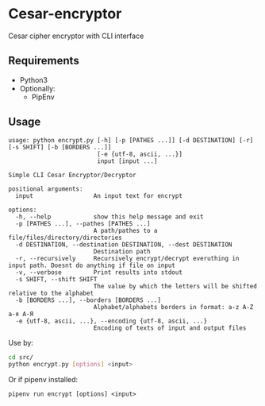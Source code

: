 # Cesar-encryptor

Cesar cipher encryptor  with CLI interface

## Requirements

- Python3
- Optionally:
    - PipEnv

## Usage

```text
usage: python encrypt.py [-h] [-p [PATHES ...]] [-d DESTINATION] [-r] [-s SHIFT] [-b [BORDERS ...]]
                         [-e {utf-8, ascii, ...}]
                         input [input ...]

Simple CLI Cesar Encryptor/Decryptor

positional arguments:
  input                 An input text for encrypt

options:
  -h, --help            show this help message and exit
  -p [PATHES ...], --pathes [PATHES ...]
                        A path/pathes to a file/files/directory/directories
  -d DESTINATION, --destination DESTINATION, --dest DESTINATION
                        Destination path
  -r, --recursively     Recursively encrypt/decrypt everuthing in input path. Doesnt do anything if file on input
  -v, --verbose         Print results into stdout
  -s SHIFT, --shift SHIFT
                        The value by which the letters will be shifted relative to the alphabet
  -b [BORDERS ...], --borders [BORDERS ...]
                        Alphabet/alphabets borders in format: a-z A-Z а-я А-Я
  -e {utf-8, ascii, ...}, --encoding {utf-8, ascii, ...}
                        Encoding of texts of input and output files
```

Use by:

```bash
cd src/
python encrypt.py [options] <input>
```

Or if pipenv installed:

`pipenv run encrypt [options] <input>`
